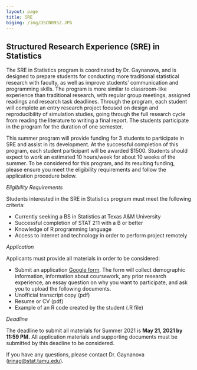 ```yaml
---
layout: page
title: SRE
bigimg: /img/DSCN0952.JPG
---
```

## Structured Research Experience (SRE) in Statistics


The SRE in Statistics program is coordinated by Dr. Gaynanova, and is
designed to prepare students for conducting more traditional statistical
research with faculty, as well as improve students’ communication and
programming skills.  The program is more similar to classroom-like
experience than traditional research, with regular group meetings,
assigned readings and research task deadlines. Through the program, each
student will complete an entry research project focused on design and
reproducibility of simulation studies, going through the full research
cycle from reading the literature to writing a final report. The students participate in the program for the duration of one semester.

This summer program will provide funding for 3 students to participate in SRE and assist in its development.
At the successful completion of this program, each student participant will be awarded $1500. Students should expect to work an estimated 10 hours/week for about 10 weeks of the summer.
To be considered for this program, and its resulting funding, please ensure you meet the eligibility requirements and follow the application procedure below.


*Eligibility Requirements*

Students interested in the SRE in Statistics program must meet the
following criteria: 
*	Currently seeking a BS in Statistics at Texas
A&M University 
*	Successful completion of STAT 211 with a B or better
*	Knowledge of R programming language 
*	Access to internet and technology in order to perform project remotely

*Application*

 Applicants must provide all materials in order
to be considered:
 *	Submit an application [Google form](https://forms.gle/wPiWoozEgajArGw46). The form will collect demographic information, information about coursework, any prior research experience, an essay question on why you want to participate, and ask you to upload the following documents.
*	Unofficial transcript copy (pdf)
*	Resume or CV (pdf) 
*	Example of an R code created by the student (.R file)

*Deadline*

The deadline to submit all materials for Summer 2021 is **May 21,
2021 by 11:59 PM.** All application materials and supporting documents
must be submitted by this deadline to be considered.

If you have any questions, please contact Dr. Gaynanova (irinag@stat.tamu.edu). 

